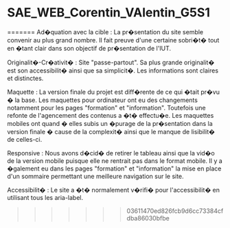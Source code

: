 # SAE_WEB_Corentin_VAlentin_G5S1

=======
Ad�quation avec la cible :
La pr�sentation du site semble convenir au plus grand nombre. 
Il fait preuve d'une certaine sobri�t� tout en �tant clair dans son objectif de pr�sentation de l'IUT.

Originalit�-Cr�ativit� :
Site "passe-partout". 
Sa plus grande originalit� est son accessibilit� ainsi que sa simplicit�.
Les informations sont claires et distinctes.

Maquette :
La version finale du projet est diff�rente de ce qui �tait pr�vu � la base.
Les maquettes pour ordinateur ont eu des changements notamment pour les pages "formation" et "information".
Toutefois une refonte de l'agencement des contenus a �t� effectu�e.
Les maquettes mobiles ont quand � elles subis un �purage de la pr�sentation dans la version finale � cause de la complexit� ainsi que le manque de lisibilit� de celles-ci.

Responsive :
Nous avons d�cid� de retirer le tableau ainsi que la vid�o de la version mobile puisque elle ne rentrait pas dans le format mobile.
Il y a �galement eu dans les pages "formation" et "information" la mise en place d'un sommaire permettant une meilleure navigation sur le site.

Accessibilit� : 
Le site a �t� normalement v�rifi� pour l'accessibilit� en utilisant tous les aria-label.

>>>>>>> 03611470ed826fcb9d6cc73384cfdba86030bfbe
